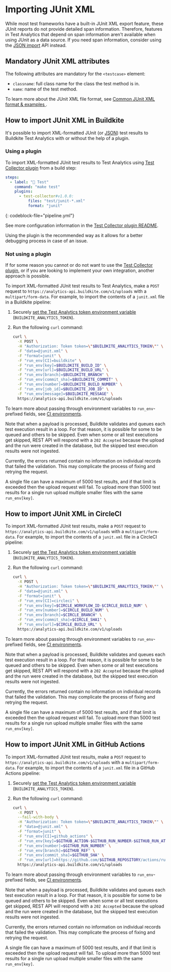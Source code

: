 # Importing JUnit XML

While most test frameworks have a built-in JUnit XML export feature, these JUnit reports do not provide detailed span information. Therefore, features in Test Analytics that depend on span information aren't available when using JUnit as a data source. If you need span information, consider using the [JSON import](/docs/test-engine/importing-json) API instead.


## Mandatory JUnit XML attributes

The following attributes are mandatory for the `<testcase>` element:

- `classname`: full class name for the class the test method is in.
- `name`: name of the test method.

To learn more about the JUnit XML file format, see [Common JUnit XML format & examples
](https://github.com/testmoapp/junitxml).

## How to import JUnit XML in Buildkite

It's possible to import XML-formatted JUnit (or [JSON](/docs/test-engine/importing-json#how-to-import-json-in-buildkite)) test results to Buildkite Test Analytics with or without the help of a plugin.

### Using a plugin

To import XML-formatted JUnit test results to Test Analytics using [Test Collector plugin](https://github.com/buildkite-plugins/test-collector-buildkite-plugin) from a build step:

```yml
steps:
  - label: "🔨 Test"
    command: "make test"
    plugins:
      - test-collector#v1.0.0:
          files: "test/junit-*.xml"
          format: "junit"
```
{: codeblock-file="pipeline.yml"}

See more configuration information in the [Test Collector plugin README](https://github.com/buildkite-plugins/test-collector-buildkite-plugin).

Using the plugin is the recommended way as it allows for a better debugging process in case of an issue.

### Not using a plugin

If for some reason you cannot or do not want to use the [Test Collector plugin](https://github.com/buildkite-plugins/test-collector-buildkite-plugin), or if you are looking to implement your own integration, another approach is possible.

To import XML-formatted JUnit test results to Test Analytics, make a `POST` request to `https://analytics-api.buildkite.com/v1/uploads` with a `multipart/form-data`.
For example, to import the contents of a `junit.xml` file in a Buildkite pipeline:

1. Securely [set the Test Analytics token environment variable](/docs/pipelines/security/secrets/managing) (`BUILDKITE_ANALYTICS_TOKEN`).

1. Run the following `curl` command:

    ```sh
    curl \
      -X POST \
      -H "Authorization: Token token=\"$BUILDKITE_ANALYTICS_TOKEN\"" \
      -F "data=@junit.xml" \
      -F "format=junit" \
      -F "run_env[CI]=buildkite" \
      -F "run_env[key]=$BUILDKITE_BUILD_ID" \
      -F "run_env[url]=$BUILDKITE_BUILD_URL" \
      -F "run_env[branch]=$BUILDKITE_BRANCH" \
      -F "run_env[commit_sha]=$BUILDKITE_COMMIT" \
      -F "run_env[number]=$BUILDKITE_BUILD_NUMBER" \
      -F "run_env[job_id]=$BUILDKITE_JOB_ID" \
      -F "run_env[message]=$BUILDKITE_MESSAGE" \
      https://analytics-api.buildkite.com/v1/uploads
    ```

To learn more about passing through environment variables to `run_env`-prefixed fields, see [CI environments](/docs/test-engine/ci-environments#buildkite).

Note that when a payload is processed, Buildkite validates and queues each test execution result in a loop. For that reason, it is possible for some to be queued and others to be skipped. Even when some or all test executions get skipped, REST API will respond with a `202 Accepted` because the upload and the run were created in the database, but the skipped test execution results were not ingested.

Currently, the errors returned contain no information on individual records that failed the validation. This may complicate the process of fixing and retrying the request.

A single file can have a maximum of 5000 test results, and if that limit is exceeded then the upload request will fail. To upload more than 5000 test results for a single run upload multiple smaller files with the same `run_env[key]`.

## How to import JUnit XML in CircleCI

To import XML-formatted JUnit test results, make a `POST` request to `https://analytics-api.buildkite.com/v1/uploads` with a `multipart/form-data`.
For example, to import the contents of a `junit.xml` file in a CircleCI pipeline:

1. Securely [set the Test Analytics token environment variable](/docs/pipelines/security/secrets/managing) (`BUILDKITE_ANALYTICS_TOKEN`).

1. Run the following `curl` command:

    ```sh
    curl \
      -X POST \
      -H "Authorization: Token token=\"$BUILDKITE_ANALYTICS_TOKEN\"" \
      -F "data=@junit.xml" \
      -F "format=junit" \
      -F "run_env[CI]=circleci" \
      -F "run_env[key]=$CIRCLE_WORKFLOW_ID-$CIRCLE_BUILD_NUM" \
      -F "run_env[number]=$CIRCLE_BUILD_NUM" \
      -F "run_env[branch]=$CIRCLE_BRANCH" \
      -F "run_env[commit_sha]=$CIRCLE_SHA1" \
      -F "run_env[url]=$CIRCLE_BUILD_URL" \
      https://analytics-api.buildkite.com/v1/uploads
    ```

To learn more about passing through environment variables to `run_env`-prefixed fields, see [CI environments](/docs/test-engine/ci-environments#circleci).

Note that when a payload is processed, Buildkite validates and queues each test execution result in a loop. For that reason, it is possible for some to be queued and others to be skipped. Even when some or all test executions get skipped, REST API will respond with a `202 Accepted` because the upload and the run were created in the database, but the skipped test execution results were not ingested.

Currently, the errors returned contain no information on individual records that failed the validation. This may complicate the process of fixing and retrying the request.

A single file can have a maximum of 5000 test results, and if that limit is exceeded then the upload request will fail. To upload more than 5000 test results for a single run upload multiple smaller files with the same `run_env[key]`.

## How to import JUnit XML in GitHub Actions

To import XML-formatted JUnit test results, make a `POST` request to `https://analytics-api.buildkite.com/v1/uploads` with a `multipart/form-data`.
For example, to import the contents of a `junit.xml` file in a GitHub Actions pipeline:

1. Securely [set the Test Analytics token environment variable](/docs/pipelines/security/secrets/managing) (`BUILDKITE_ANALYTICS_TOKEN`).

1. Run the following `curl` command:

    ```sh
    curl \
      -X POST \
      --fail-with-body \
      -H "Authorization: Token token=\"$BUILDKITE_ANALYTICS_TOKEN\"" \
      -F "data=@junit.xml" \
      -F "format=junit" \
      -F "run_env[CI]=github_actions" \
      -F "run_env[key]=$GITHUB_ACTION-$GITHUB_RUN_NUMBER-$GITHUB_RUN_ATTEMPT" \
      -F "run_env[number]=$GITHUB_RUN_NUMBER" \
      -F "run_env[branch]=$GITHUB_REF" \
      -F "run_env[commit_sha]=$GITHUB_SHA" \
      -F "run_env[url]=https://github.com/$GITHUB_REPOSITORY/actions/runs/$GITHUB_RUN_ID" \
      https://analytics-api.buildkite.com/v1/uploads
    ```

To learn more about passing through environment variables to `run_env`-prefixed fields, see [CI environments](/docs/test-engine/ci-environments).

Note that when a payload is processed, Buildkite validates and queues each test execution result in a loop. For that reason, it is possible for some to be queued and others to be skipped. Even when some or all test executions get skipped, REST API will respond with a `202 Accepted` because the upload and the run were created in the database, but the skipped test execution results were not ingested.

Currently, the errors returned contain no information on individual records that failed the validation. This may complicate the process of fixing and retrying the request.

A single file can have a maximum of 5000 test results, and if that limit is exceeded then the upload request will fail. To upload more than 5000 test results for a single run upload multiple smaller files with the same `run_env[key]`.
